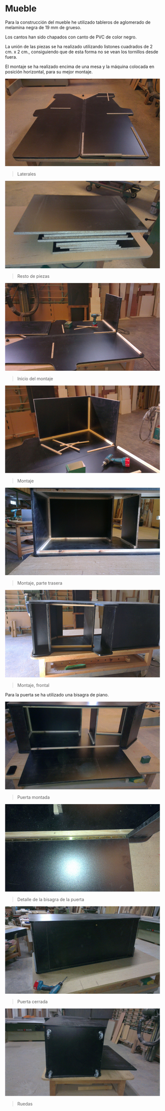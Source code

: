 # Mueble

Para la construcción del mueble he utilizado tableros de aglomerado de melamina negra  de 19 mm de grueso.

Los cantos han sido chapados con canto de PVC de color negro.

La unión de las piezas se ha realizado utilizando listones cuadrados de 2 cm. x 2 cm., consiguiendo que de esta forma no se vean los tornillos desde fuera.

El montaje se ha realizado encima de una mesa y la máquina colocada en posición horizontal, para su mejor montaje.

![Laterales](../imagenes/Mueble_01.jpg "Laterales")
>Laterales

![Resto de piezas](../imagenes/Mueble_02.jpg "Resto de piezas")
>Resto de piezas

![Inicio del montaje](../imagenes/Mueble_03.jpg "Inicio del montaje")
>Inicio del montaje

![Montaje](../imagenes/Mueble_04.jpg "Montaje")
>Montaje

![Montaje, parte trasera](../imagenes/Mueble_05.jpg "Montaje, parte trasera")
>Montaje, parte trasera

![Montaje, frontal](../imagenes/Mueble_06.jpg "Montaje, frontal")
>Montaje, frontal

Para la puerta se ha utilizado una bisagra de piano.

![Puerta montada](../imagenes/Mueble_07.jpg "Puerta montada")
>Puerta montada

![Detalle de la bisagra de la puerta](../imagenes/Mueble_08.jpg "Detalle de la bisagra de la puerta")
>Detalle de la bisagra de la puerta

![Puerta cerrada](../imagenes/Mueble_09.jpg "Puerta cerrada")
>Puerta cerrada

![Ruedas](../imagenes/Mueble_10.jpg "Ruedas")
>Ruedas

